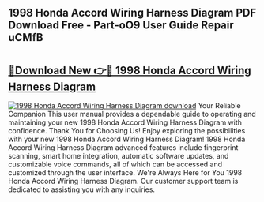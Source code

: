 ## 1998 Honda Accord Wiring Harness Diagram PDF Download Free - Part-oO9 User Guide Repair uCMfB

# <h2><a href="http://dflezx.blite.top/?on=1998+Honda+Accord+Wiring+Harness+Diagram">🔗Download New 👉🔴 1998 Honda Accord Wiring Harness Diagram</a></h2>

[![1998 Honda Accord Wiring Harness Diagram download](https://i.imgur.com/lujVjoI.png)](http://dflezx.blite.top/?on=1998+Honda+Accord+Wiring+Harness+Diagram)
Your Reliable Companion This user manual provides a dependable guide to operating and maintaining your new 1998 Honda Accord Wiring Harness Diagram with confidence. Thank You for Choosing Us! Enjoy exploring the possibilities with your new 1998 Honda Accord Wiring Harness Diagram! 1998 Honda Accord Wiring Harness Diagram advanced features include fingerprint scanning, smart home integration, automatic software updates, and customizable voice commands, all of which can be accessed and customized through the user interface. We're Always Here for You 1998 Honda Accord Wiring Harness Diagram. Our customer support team is dedicated to assisting you with any inquiries.
